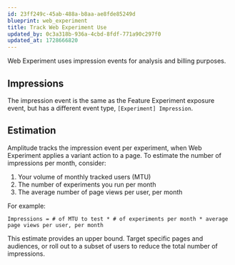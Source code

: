```yaml
---
id: 23ff249c-45ab-488a-b8aa-ae8fde85249d
blueprint: web_experiment
title: Track Web Experiment Use
updated_by: 0c3a318b-936a-4cbd-8fdf-771a90c297f0
updated_at: 1728666820
---
```

Web Experiment uses impression events for analysis and billing purposes.

## Impressions

The impression event is the same as the Feature Experiment exposure event, but has a different event type, `[Experiment] Impression`.

## Estimation

Amplitude tracks the impression event per experiment, when Web Experiment applies a variant action to a page. To estimate the number of impressions per month, consider:

1. Your volume of monthly tracked users (MTU)
2. The number of experiments you run per month
3. The average number of page views per user, per month

For example:

```text
Impressions = # of MTU to test * # of experiments per month * average page views per user, per month
```

This estimate provides an upper bound. Target specific pages and audiences, or roll out to a subset of users to reduce the total number of impressions.